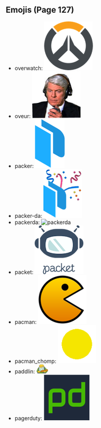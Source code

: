 
## Emojis (Page 127)

* overwatch: ![overwatch](output/overwatch.png)
* oveur: ![oveur](output/oveur.jpg)
* packer: ![packer](output/packer.png)
* packer-da: ![packer-da](output/packer-da.png)
* packerda: ![packerda](output/packerda)
* packet: ![packet](output/packet.png)
* pacman: ![pacman](output/pacman.png)
* pacman_chomp: ![pacman_chomp](output/pacman_chomp.gif)
* paddlin: ![paddlin](output/paddlin.png)
* pagerduty: ![pagerduty](output/pagerduty.png)
